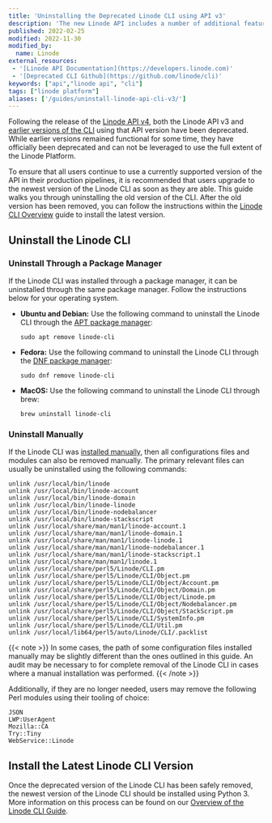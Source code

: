 ```yaml
---
title: 'Uninstalling the Deprecated Linode CLI using API v3'
description: 'The new Linode API includes a number of additional features and changes from previous API versions. This guide is intended to help existing users uninstall the previous version of the CLI in preparation of upgrading to the new version of the CLI using APIv4.'
published: 2022-02-25
modified: 2022-11-30
modified_by:
  name: Linode
external_resources:
 - '[Linode API Documentation](https://developers.linode.com)'
 - '[Deprecated CLI Github](https://github.com/linode/cli)'
keywords: ["api","linode api", "cli"]
tags: ["linode platform"]
aliases: ['/guides/uninstall-linode-api-cli-v3/']
---
```


Following the release of the [Linode API v4](/docs/api/), both the Linode API v3 and [earlier versions of the CLI](/docs/products/tools/cli/guides/cli-v3/) using that API version have been deprecated. While earlier versions remained functional for some time, they have officially been deprecated and can not be leveraged to use the full extent of the Linode Platform.

To ensure that all users continue to use a currently supported version of the API in their production pipelines, it is recommended that users upgrade to the newest version of the Linode CLI as soon as they are able. This guide walks you through uninstalling the old version of the CLI. After the old version has been removed, you can follow the instructions within the [Linode CLI Overview](/docs/products/tools/cli/guides/install/) guide to install the latest version.

## Uninstall the Linode CLI

### Uninstall Through a Package Manager

If the Linode CLI was installed through a package manager, it can be uninstalled through the same package manager. Follow the instructions below for your operating system.

- **Ubuntu and Debian:** Use the following command to uninstall the Linode CLI through the [APT package manager](/docs/guides/apt-package-manager/):

    ```command
    sudo apt remove linode-cli
    ```

- **Fedora:** Use the following command to uninstall the Linode CLI through the [DNF package manager](/docs/guides/dnf-package-manager/):

    ```command
    sudo dnf remove linode-cli
    ```

- **MacOS:** Use the following command to uninstall the Linode CLI through brew:

    ```command
    brew uninstall linode-cli
    ```

### Uninstall Manually

If the Linode CLI was [installed manually](/docs/products/tools/cli/guides/cli-v3/#manual-installation-for-linux-all-distros), then all configurations files and modules can also be removed manually. The primary relevant files can usually be uninstalled using the following commands:

```command
unlink /usr/local/bin/linode
unlink /usr/local/bin/linode-account
unlink /usr/local/bin/linode-domain
unlink /usr/local/bin/linode-linode
unlink /usr/local/bin/linode-nodebalancer
unlink /usr/local/bin/linode-stackscript
unlink /usr/local/share/man/man1/linode-account.1
unlink /usr/local/share/man/man1/linode-domain.1
unlink /usr/local/share/man/man1/linode-linode.1
unlink /usr/local/share/man/man1/linode-nodebalancer.1
unlink /usr/local/share/man/man1/linode-stackscript.1
unlink /usr/local/share/man/man1/linode.1
unlink /usr/local/share/perl5/Linode/CLI.pm
unlink /usr/local/share/perl5/Linode/CLI/Object.pm
unlink /usr/local/share/perl5/Linode/CLI/Object/Account.pm
unlink /usr/local/share/perl5/Linode/CLI/Object/Domain.pm
unlink /usr/local/share/perl5/Linode/CLI/Object/Linode.pm
unlink /usr/local/share/perl5/Linode/CLI/Object/Nodebalancer.pm
unlink /usr/local/share/perl5/Linode/CLI/Object/StackScript.pm
unlink /usr/local/share/perl5/Linode/CLI/SystemInfo.pm
unlink /usr/local/share/perl5/Linode/CLI/Util.pm
unlink /usr/local/lib64/perl5/auto/Linode/CLI/.packlist
```

{{< note >}}
In some cases, the path of some configuration files installed manually may be slightly different than the ones outlined in this guide. An audit may be necessary to for complete removal of the Linode CLI in cases where a manual installation was performed.
{{< /note >}}

Additionally, if they are no longer needed, users may remove the following Perl modules using their tooling of choice:

```command
JSON
LWP:UserAgent
Mozilla::CA
Try::Tiny
WebService::Linode
```

## Install the Latest Linode CLI Version

Once the deprecated version of the Linode CLI has been safely removed, the newest version of the Linode CLI should be installed using Python 3. More information on this process can be found on our [Overview of the Linode CLI Guide](/docs/products/tools/cli/get-started/).
